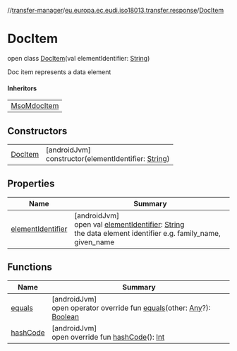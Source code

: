 //[transfer-manager](../../../index.md)/[eu.europa.ec.eudi.iso18013.transfer.response](../index.md)/[DocItem](index.md)

# DocItem

open class [DocItem](index.md)(val elementIdentifier: [String](https://kotlinlang.org/api/latest/jvm/stdlib/kotlin/-string/index.html))

Doc item represents a data element

#### Inheritors

| |
|---|
| [MsoMdocItem](../../eu.europa.ec.eudi.iso18013.transfer.response.device/-mso-mdoc-item/index.md) |

## Constructors

| | |
|---|---|
| [DocItem](-doc-item.md) | [androidJvm]<br>constructor(elementIdentifier: [String](https://kotlinlang.org/api/latest/jvm/stdlib/kotlin/-string/index.html)) |

## Properties

| Name | Summary |
|---|---|
| [elementIdentifier](element-identifier.md) | [androidJvm]<br>open val [elementIdentifier](element-identifier.md): [String](https://kotlinlang.org/api/latest/jvm/stdlib/kotlin/-string/index.html)<br>the data element identifier e.g. family_name, given_name |

## Functions

| Name | Summary |
|---|---|
| [equals](equals.md) | [androidJvm]<br>open operator override fun [equals](equals.md)(other: [Any](https://kotlinlang.org/api/latest/jvm/stdlib/kotlin/-any/index.html)?): [Boolean](https://kotlinlang.org/api/latest/jvm/stdlib/kotlin/-boolean/index.html) |
| [hashCode](hash-code.md) | [androidJvm]<br>open override fun [hashCode](hash-code.md)(): [Int](https://kotlinlang.org/api/latest/jvm/stdlib/kotlin/-int/index.html) |
